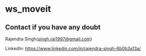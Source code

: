 # ws_moveit

## Contact if you have any doubt
Rajendra Singh(singh.raj1997@gmail.com)

LinkedIn: https://www.linkedin.com/in/rajendra-singh-6b0b3a13a/
